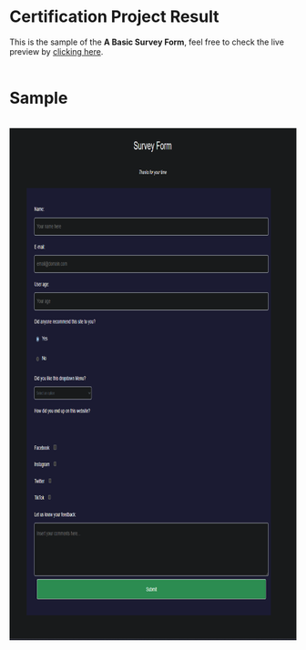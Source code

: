 # Certification Project Result

This is the sample of the **A Basic Survey Form**, feel free to check the live preview by [clicking here](https://sdkitagawa.github.io/freeCodeCamp/responsive_web_design_certification/module_1/5_certification_project_(survey_form)/after_module_1/).
<br />
<br />

# Sample 
<br />
<center><img src="img/sample.png" alt="Sample of Basic Survey Form" height="900" /></center>

